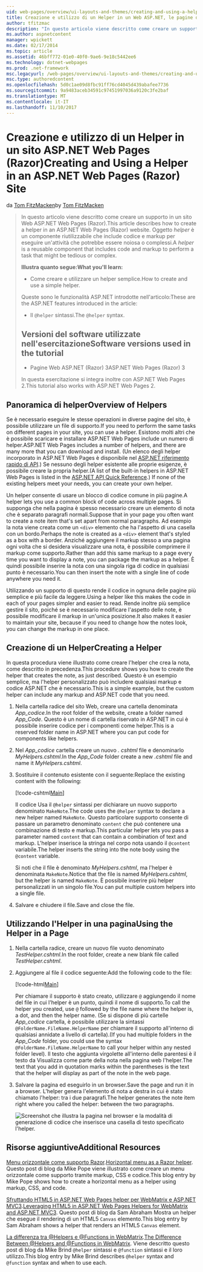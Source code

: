 ```yaml
---
uid: web-pages/overview/ui-layouts-and-themes/creating-and-using-a-helper-in-an-aspnet-web-pages-site
title: Creazione e utilizzo di un Helper in un Web ASP.NET, le pagine del sito (Razor) | Documenti Microsoft
author: tfitzmac
description: "In questo articolo viene descritto come creare un supporto in un sito Web ASP.NET Web Pages (Razor). Un helper è un componente riutilizzabile che include codice e markup perf..."
ms.author: aspnetcontent
manager: wpickett
ms.date: 02/17/2014
ms.topic: article
ms.assetid: 46bff772-01e0-40f0-9ae6-9e18c5442ee6
ms.technology: dotnet-webpages
ms.prod: .net-framework
msc.legacyurl: /web-pages/overview/ui-layouts-and-themes/creating-and-using-a-helper-in-an-aspnet-web-pages-site
msc.type: authoredcontent
ms.openlocfilehash: 5d0c1ae09d8fbc91ff76cd4045d439abafee7736
ms.sourcegitcommit: 9a9483aceb34591c97451997036a9120c3fe2baf
ms.translationtype: MT
ms.contentlocale: it-IT
ms.lasthandoff: 11/10/2017
---
```

<a name="creating-and-using-a-helper-in-an-aspnet-web-pages-razor-site"></a><span data-ttu-id="9f559-104">Creazione e utilizzo di un Helper in un sito ASP.NET Web Pages (Razor)</span><span class="sxs-lookup"><span data-stu-id="9f559-104">Creating and Using a Helper in an ASP.NET Web Pages (Razor) Site</span></span>
====================
<span data-ttu-id="9f559-105">da [Tom FitzMacken](https://github.com/tfitzmac)</span><span class="sxs-lookup"><span data-stu-id="9f559-105">by [Tom FitzMacken](https://github.com/tfitzmac)</span></span>

> <span data-ttu-id="9f559-106">In questo articolo viene descritto come creare un supporto in un sito Web ASP.NET Web Pages (Razor).</span><span class="sxs-lookup"><span data-stu-id="9f559-106">This article describes how to create a helper in an ASP.NET Web Pages (Razor) website.</span></span> <span data-ttu-id="9f559-107">Oggetto *helper* è un componente riutilizzabile che include codice e markup per eseguire un'attività che potrebbe essere noiosa o complessi.</span><span class="sxs-lookup"><span data-stu-id="9f559-107">A *helper* is a reusable component that includes code and markup to perform a task that might be tedious or complex.</span></span>
> 
> <span data-ttu-id="9f559-108">**Illustra quanto segue:**</span><span class="sxs-lookup"><span data-stu-id="9f559-108">**What you'll learn:**</span></span> 
> 
> - <span data-ttu-id="9f559-109">Come creare e utilizzare un helper semplice.</span><span class="sxs-lookup"><span data-stu-id="9f559-109">How to create and use a simple helper.</span></span>
> 
> <span data-ttu-id="9f559-110">Queste sono le funzionalità ASP.NET introdotte nell'articolo:</span><span class="sxs-lookup"><span data-stu-id="9f559-110">These are the ASP.NET features introduced in the article:</span></span>
> 
> - <span data-ttu-id="9f559-111">Il `@helper` sintassi.</span><span class="sxs-lookup"><span data-stu-id="9f559-111">The `@helper` syntax.</span></span>
>   
> 
> ## <a name="software-versions-used-in-the-tutorial"></a><span data-ttu-id="9f559-112">Versioni del software utilizzate nell'esercitazione</span><span class="sxs-lookup"><span data-stu-id="9f559-112">Software versions used in the tutorial</span></span>
> 
> 
> - <span data-ttu-id="9f559-113">Pagine Web ASP.NET (Razor) 3</span><span class="sxs-lookup"><span data-stu-id="9f559-113">ASP.NET Web Pages (Razor) 3</span></span>
>   
> 
> <span data-ttu-id="9f559-114">In questa esercitazione si integra inoltre con ASP.NET Web Pages 2.</span><span class="sxs-lookup"><span data-stu-id="9f559-114">This tutorial also works with ASP.NET Web Pages 2.</span></span>


## <a name="overview-of-helpers"></a><span data-ttu-id="9f559-115">Panoramica di helper</span><span class="sxs-lookup"><span data-stu-id="9f559-115">Overview of Helpers</span></span>

<span data-ttu-id="9f559-116">Se è necessario eseguire le stesse operazioni in diverse pagine del sito, è possibile utilizzare un file di supporto.</span><span class="sxs-lookup"><span data-stu-id="9f559-116">If you need to perform the same tasks on different pages in your site, you can use a helper.</span></span> <span data-ttu-id="9f559-117">Esistono molti altri che è possibile scaricare e installare ASP.NET Web Pages include un numero di helper.</span><span class="sxs-lookup"><span data-stu-id="9f559-117">ASP.NET Web Pages includes a number of helpers, and there are many more that you can download and install.</span></span> <span data-ttu-id="9f559-118">(Un elenco degli helper incorporato in ASP.NET Web Pages è disponibile nel [ASP.NET riferimento rapido di API](https://go.microsoft.com/fwlink/?LinkId=202907).) Se nessuno degli helper esistente alle proprie esigenze, è possibile creare la propria helper.</span><span class="sxs-lookup"><span data-stu-id="9f559-118">(A list of the built-in helpers in ASP.NET Web Pages is listed in the [ASP.NET API Quick Reference](https://go.microsoft.com/fwlink/?LinkId=202907).) If none of the existing helpers meet your needs, you can create your own helper.</span></span>

<span data-ttu-id="9f559-119">Un helper consente di usare un blocco di codice comune in più pagine.</span><span class="sxs-lookup"><span data-stu-id="9f559-119">A helper lets you use a common block of code across multiple pages.</span></span> <span data-ttu-id="9f559-120">Si supponga che nella pagina è spesso necessario creare un elemento di nota che è separato paragrafi normali.</span><span class="sxs-lookup"><span data-stu-id="9f559-120">Suppose that in your page you often want to create a note item that's set apart from normal paragraphs.</span></span> <span data-ttu-id="9f559-121">Ad esempio la nota viene creata come un `<div>` elemento che ha l'aspetto di una casella con un bordo.</span><span class="sxs-lookup"><span data-stu-id="9f559-121">Perhaps the note is created as a `<div>` element that's styled as a box with a border.</span></span> <span data-ttu-id="9f559-122">Anziché aggiungere il markup stesso a una pagina ogni volta che si desidera visualizzare una nota, è possibile comprimere il markup come supporto.</span><span class="sxs-lookup"><span data-stu-id="9f559-122">Rather than add this same markup to a page every time you want to display a note, you can package the markup as a helper.</span></span> <span data-ttu-id="9f559-123">È quindi possibile inserire la nota con una singola riga di codice in qualsiasi punto è necessario.</span><span class="sxs-lookup"><span data-stu-id="9f559-123">You can then insert the note with a single line of code anywhere you need it.</span></span>

<span data-ttu-id="9f559-124">Utilizzando un supporto di questo rende il codice in ognuna delle pagine più semplice e più facile da leggere.</span><span class="sxs-lookup"><span data-stu-id="9f559-124">Using a helper like this makes the code in each of your pages simpler and easier to read.</span></span> <span data-ttu-id="9f559-125">Rende inoltre più semplice gestire il sito, poiché se è necessario modificare l'aspetto delle note, è possibile modificare il markup in un'unica posizione.</span><span class="sxs-lookup"><span data-stu-id="9f559-125">It also makes it easier to maintain your site, because if you need to change how the notes look, you can change the markup in one place.</span></span>

## <a name="creating-a-helper"></a><span data-ttu-id="9f559-126">Creazione di un Helper</span><span class="sxs-lookup"><span data-stu-id="9f559-126">Creating a Helper</span></span>

<span data-ttu-id="9f559-127">In questa procedura viene illustrato come creare l'helper che crea la nota, come descritto in precedenza.</span><span class="sxs-lookup"><span data-stu-id="9f559-127">This procedure shows you how to create the helper that creates the note, as just described.</span></span> <span data-ttu-id="9f559-128">Questo è un esempio semplice, ma l'helper personalizzato può includere qualsiasi markup e codice ASP.NET che è necessario.</span><span class="sxs-lookup"><span data-stu-id="9f559-128">This is a simple example, but the custom helper can include any markup and ASP.NET code that you need.</span></span>

1. <span data-ttu-id="9f559-129">Nella cartella radice del sito Web, creare una cartella denominata *App\_codice*.</span><span class="sxs-lookup"><span data-stu-id="9f559-129">In the root folder of the website, create a folder named *App\_Code*.</span></span> <span data-ttu-id="9f559-130">Questo è un nome di cartella riservato in ASP.NET in cui è possibile inserire codice per i componenti come helper.</span><span class="sxs-lookup"><span data-stu-id="9f559-130">This is a reserved folder name in ASP.NET where you can put code for components like helpers.</span></span>
2. <span data-ttu-id="9f559-131">Nel *App\_codice* cartella creare un nuovo *. cshtml* file e denominarlo *MyHelpers.cshtml*.</span><span class="sxs-lookup"><span data-stu-id="9f559-131">In the *App\_Code* folder create a new *.cshtml* file and name it *MyHelpers.cshtml*.</span></span>
3. <span data-ttu-id="9f559-132">Sostituire il contenuto esistente con il seguente:</span><span class="sxs-lookup"><span data-stu-id="9f559-132">Replace the existing content with the following:</span></span>

    [!code-cshtml[Main](creating-and-using-a-helper-in-an-aspnet-web-pages-site/samples/sample1.cshtml)]

    <span data-ttu-id="9f559-133">Il codice Usa il `@helper` sintassi per dichiarare un nuovo supporto denominato `MakeNote`.</span><span class="sxs-lookup"><span data-stu-id="9f559-133">The code uses the `@helper` syntax to declare a new helper named `MakeNote`.</span></span> <span data-ttu-id="9f559-134">Questo particolare supporto consente di passare un parametro denominato `content` che può contenere una combinazione di testo e markup.</span><span class="sxs-lookup"><span data-stu-id="9f559-134">This particular helper lets you pass a parameter named `content` that can contain a combination of text and markup.</span></span> <span data-ttu-id="9f559-135">L'helper inserisce la stringa nel corpo nota usando il `@content` variabile.</span><span class="sxs-lookup"><span data-stu-id="9f559-135">The helper inserts the string into the note body using the `@content` variable.</span></span>

    <span data-ttu-id="9f559-136">Si noti che il file è denominato *MyHelpers.cshtml*, ma l'helper è denominata `MakeNote`.</span><span class="sxs-lookup"><span data-stu-id="9f559-136">Notice that the file is named *MyHelpers.cshtml*, but the helper is named `MakeNote`.</span></span> <span data-ttu-id="9f559-137">È possibile inserire più helper personalizzati in un singolo file.</span><span class="sxs-lookup"><span data-stu-id="9f559-137">You can put multiple custom helpers into a single file.</span></span>
4. <span data-ttu-id="9f559-138">Salvare e chiudere il file.</span><span class="sxs-lookup"><span data-stu-id="9f559-138">Save and close the file.</span></span>

## <a name="using-the-helper-in-a-page"></a><span data-ttu-id="9f559-139">Utilizzando l'Helper in una pagina</span><span class="sxs-lookup"><span data-stu-id="9f559-139">Using the Helper in a Page</span></span>

1. <span data-ttu-id="9f559-140">Nella cartella radice, creare un nuovo file vuoto denominato *TestHelper.cshtml*.</span><span class="sxs-lookup"><span data-stu-id="9f559-140">In the root folder, create a new blank file called *TestHelper.cshtml*.</span></span>
2. <span data-ttu-id="9f559-141">Aggiungere al file il codice seguente:</span><span class="sxs-lookup"><span data-stu-id="9f559-141">Add the following code to the file:</span></span>

    [!code-html[Main](creating-and-using-a-helper-in-an-aspnet-web-pages-site/samples/sample2.html)]

    <span data-ttu-id="9f559-142">Per chiamare il supporto è stato creato, utilizzare `@` aggiungendo il nome del file in cui l'helper è un punto, quindi il nome di supporto.</span><span class="sxs-lookup"><span data-stu-id="9f559-142">To call the helper you created, use `@` followed by the file name where the helper is, a dot, and then the helper name.</span></span> <span data-ttu-id="9f559-143">(Se si dispone di più cartelle *App\_codice* cartella, è possibile utilizzare la sintassi `@FolderName.FileName.HelperName` per chiamare il supporto all'interno di qualsiasi annidate a livello di cartella).</span><span class="sxs-lookup"><span data-stu-id="9f559-143">(If you had multiple folders in the *App\_Code* folder, you could use the syntax `@FolderName.FileName.HelperName` to call your helper within any nested folder level).</span></span> <span data-ttu-id="9f559-144">Il testo che aggiunta virgolette all'interno delle parentesi è il testo da Visualizza come parte della nota nella pagina web l'helper.</span><span class="sxs-lookup"><span data-stu-id="9f559-144">The text that you add in quotation marks within the parentheses is the text that the helper will display as part of the note in the web page.</span></span>
3. <span data-ttu-id="9f559-145">Salvare la pagina ed eseguirlo in un browser.</span><span class="sxs-lookup"><span data-stu-id="9f559-145">Save the page and run it in a browser.</span></span> <span data-ttu-id="9f559-146">L'helper genera l'elemento di nota a destra in cui è stato chiamato l'helper: tra i due paragrafi.</span><span class="sxs-lookup"><span data-stu-id="9f559-146">The helper generates the note item right where you called the helper: between the two paragraphs.</span></span>

    ![Screenshot che illustra la pagina nel browser e la modalità di generazione di codice che inserisce una casella di testo specificato l'helper.](creating-and-using-a-helper-in-an-aspnet-web-pages-site/_static/image1.jpg)

## <a name="additional-resources"></a><span data-ttu-id="9f559-148">Risorse aggiuntive</span><span class="sxs-lookup"><span data-stu-id="9f559-148">Additional Resources</span></span>


<span data-ttu-id="9f559-149">[Menu orizzontale come supporto Razor](http://mikepope.com/blog/DisplayBlog.aspx?permalink=2341).</span><span class="sxs-lookup"><span data-stu-id="9f559-149">[Horizontal menu as a Razor helper](http://mikepope.com/blog/DisplayBlog.aspx?permalink=2341).</span></span> <span data-ttu-id="9f559-150">Questo post di blog da Mike Pope viene illustrato come creare un menu orizzontale come supporto tramite markup, CSS e codice.</span><span class="sxs-lookup"><span data-stu-id="9f559-150">This blog entry by Mike Pope shows how to create a horizontal menu as a helper using markup, CSS, and code.</span></span>

<span data-ttu-id="9f559-151">[Sfruttando HTML5 in ASP.NET Web Pages helper per WebMatrix e ASP.NET MVC3](http://geekswithblogs.net/wildturtle/archive/2010/11/08/html5-in-asp.net-web-pages-helpers-for-webmatrix-and_aspnet_mvc3.aspx).</span><span class="sxs-lookup"><span data-stu-id="9f559-151">[Leveraging HTML5 in ASP.NET Web Pages Helpers for WebMatrix and ASP.NET MVC3](http://geekswithblogs.net/wildturtle/archive/2010/11/08/html5-in-asp.net-web-pages-helpers-for-webmatrix-and_aspnet_mvc3.aspx).</span></span> <span data-ttu-id="9f559-152">Questo post di blog da Sam Abraham Mostra un helper che esegue il rendering di un HTML5 `Canvas` elemento.</span><span class="sxs-lookup"><span data-stu-id="9f559-152">This blog entry by Sam Abraham shows a helper that renders an HTML5 `Canvas` element.</span></span>

<span data-ttu-id="9f559-153">[La differenza tra @Helpers e @Functions in WebMatrix](http://www.mikesdotnetting.com/Article/173/The-Difference-Between-@Helpers-and-@Functions-In-WebMatrix).</span><span class="sxs-lookup"><span data-stu-id="9f559-153">[The Difference Between @Helpers and @Functions in WebMatrix](http://www.mikesdotnetting.com/Article/173/The-Difference-Between-@Helpers-and-@Functions-In-WebMatrix).</span></span> <span data-ttu-id="9f559-154">Viene descritto questo post di blog da Mike Brind `@helper` sintassi e `@function` sintassi e il loro utilizzo.</span><span class="sxs-lookup"><span data-stu-id="9f559-154">This blog entry by Mike Brind describes `@helper` syntax and `@function` syntax and when to use each.</span></span>
